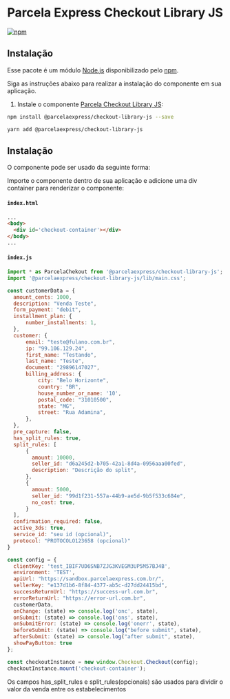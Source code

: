 # Parcela Express Checkout Library JS

[![npm](https://img.shields.io/npm/v/@parcelaexpress/checkout-library-js.svg)](https://www.npmjs.com/package/@parcelaexpress/checkout-library-js)

## Instalação

Esse pacote é um módulo [Node.js](https://nodejs.org/en/) disponibilizado pelo 
[npm](https://www.npmjs.com/).

Siga as instruções abaixo para realizar a instalação do componente em sua aplicação.

1. Instale o componente [Parcela Checkout Library JS](https://www.npmjs.com/package/@parcelaexpress/checkout-library-js):

  ```sh
  npm install @parcelaexpress/checkout-library-js --save
  ```

  ```sh
  yarn add @parcelaexpress/checkout-library-js
  ```

## Instalação

O componente pode ser usado da seguinte forma:

Importe o componente dentro de sua aplicação e adicione uma div container para renderizar o componente:

#### **`index.html`**
  ```html
...
<body>
    <div id='checkout-container'></div>
</body>
...
  ```

#### **`index.js`**
  ```js
import * as ParcelaChekout from '@parcelaexpress/checkout-library-js';
import '@parcelaexpress/checkout-library-js/lib/main.css';

const customerData = {
    amount_cents: 1000,
    description: "Venda Teste",
    form_payment: "debit",
    installment_plan: {
        number_installments: 1,
    },
    customer: {
        email: "teste@fulano.com.br",
        ip: "99.106.129.24",
        first_name: "Testando",
        last_name: "Teste",
        document: "29896147027",
        billing_address: {
            city: "Belo Horizonte",
            country: "BR",
            house_number_or_name: '10',
            postal_code: "31010500",
            state: "MG",
            street: "Rua Adamina",
        },
    },
    pre_capture: false,
    has_split_rules: true,
    split_rules: [
        {
          amount: 10000,
          seller_id: "d6a245d2-b705-42a1-8d4a-0956aaa00fed",
          description: "Descrição do split",
        },
        {
          amount: 5000,
          seller_id: "99d1f231-557a-44b9-ae5d-9b5f533c684e",
          no_cost: true,
        }
    ],
    confirmation_required: false,
    active_3ds: true,
    service_id: "seu id (opcional)",
    protocol: "PROTOCOLO123658 (opcional)"
}

const config = {
    clientKey: 'test_IBIF7UD6SNB7ZJG3KVEGM3UP5M57BJ4B',
    environment: 'TEST',
    apiUrl: "https://sandbox.parcelaexpress.com.br/",
    sellerKey: "e137d1b6-8f84-4377-ab5c-d27dd24415bd",
    successReturnUrl: "https://success-url.com.br",
    errorReturnUrl: "https://error-url.com.br",
    customerData,
    onChange: (state) => console.log('onc', state),
    onSubmit: (state) => console.log('ons', state),
    onSubmitError: (state) => console.log('onerr', state),
    beforeSubmit: (state) => console.log("before submit", state),
    afterSubmit: (state) => console.log("after submit", state),
    showPayButton: true
};

const checkoutInstance = new window.Checkout.Checkout(config);
checkoutInstance.mount('checkout-container');
  ```


Os campos has_split_rules e split_rules(opcionais) são usados para dividir o valor da venda entre os estabelecimentos